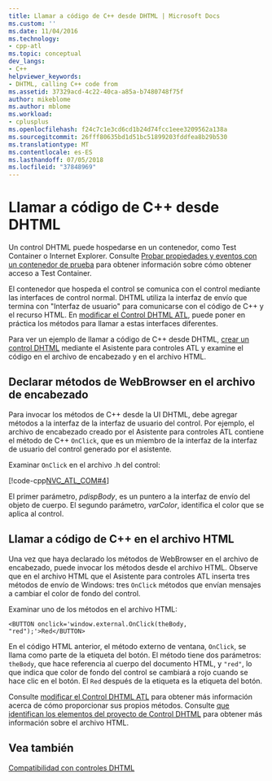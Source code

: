 ```yaml
---
title: Llamar a código de C++ desde DHTML | Microsoft Docs
ms.custom: ''
ms.date: 11/04/2016
ms.technology:
- cpp-atl
ms.topic: conceptual
dev_langs:
- C++
helpviewer_keywords:
- DHTML, calling C++ code from
ms.assetid: 37329acd-4c22-40ca-a85a-b7480748f75f
author: mikeblome
ms.author: mblome
ms.workload:
- cplusplus
ms.openlocfilehash: f24c7c1e3cd6cd1b24d74fcc1eee3209562a138a
ms.sourcegitcommit: 26fff80635bd1d51bc51899203fddfea8b29b530
ms.translationtype: MT
ms.contentlocale: es-ES
ms.lasthandoff: 07/05/2018
ms.locfileid: "37848969"
---
```

# <a name="calling-c-code-from-dhtml"></a>Llamar a código de C++ desde DHTML
Un control DHTML puede hospedarse en un contenedor, como Test Container o Internet Explorer. Consulte [Probar propiedades y eventos con un contenedor de prueba](../mfc/testing-properties-and-events-with-test-container.md) para obtener información sobre cómo obtener acceso a Test Container.  
  
 El contenedor que hospeda el control se comunica con el control mediante las interfaces de control normal. DHTML utiliza la interfaz de envío que termina con "Interfaz de usuario" para comunicarse con el código de C++ y el recurso HTML. En [modificar el Control DHTML ATL](../atl/modifying-the-atl-dhtml-control.md), puede poner en práctica los métodos para llamar a estas interfaces diferentes.  
  
 Para ver un ejemplo de llamar a código de C++ desde DHTML, [crear un control DHTML](../atl/creating-an-atl-dhtml-control.md) mediante el Asistente para controles ATL y examine el código en el archivo de encabezado y en el archivo HTML.  
  
## <a name="declaring-webbrowser-methods-in-the-header-file"></a>Declarar métodos de WebBrowser en el archivo de encabezado  
 Para invocar los métodos de C++ desde la UI DHTML, debe agregar métodos a la interfaz de la interfaz de usuario del control. Por ejemplo, el archivo de encabezado creado por el Asistente para controles ATL contiene el método de C++ `OnClick`, que es un miembro de la interfaz de la interfaz de usuario del control generado por el asistente.  
  
 Examinar `OnClick` en el archivo .h del control:  
  
 [!code-cpp[NVC_ATL_COM#4](../atl/codesnippet/cpp/calling-cpp-code-from-dhtml_1.h)]  
  
 El primer parámetro, *pdispBody*, es un puntero a la interfaz de envío del objeto de cuerpo. El segundo parámetro, *varColor*, identifica el color que se aplica al control.  
  
## <a name="calling-c-code-in-the-html-file"></a>Llamar a código de C++ en el archivo HTML  
 Una vez que haya declarado los métodos de WebBrowser en el archivo de encabezado, puede invocar los métodos desde el archivo HTML. Observe que en el archivo HTML que el Asistente para controles ATL inserta tres métodos de envío de Windows: tres `OnClick` métodos que envían mensajes a cambiar el color de fondo del control.  
  
 Examinar uno de los métodos en el archivo HTML:  
  
 `<BUTTON onclick='window.external.OnClick(theBody, "red");'>Red</BUTTON>`  
  
 En el código HTML anterior, el método externo de ventana, `OnClick`, se llama como parte de la etiqueta del botón. El método tiene dos parámetros: `theBody`, que hace referencia al cuerpo del documento HTML, y `"red"`, lo que indica que color de fondo del control se cambiará a rojo cuando se hace clic en el botón. El `Red` después de la etiqueta es la etiqueta del botón.  
  
 Consulte [modificar el Control DHTML ATL](../atl/modifying-the-atl-dhtml-control.md) para obtener más información acerca de cómo proporcionar sus propios métodos. Consulte [que identifican los elementos del proyecto de Control DHTML](../atl/identifying-the-elements-of-the-dhtml-control-project.md) para obtener más información sobre el archivo HTML.  
  
## <a name="see-also"></a>Vea también  
 [Compatibilidad con controles DHTML](../atl/atl-support-for-dhtml-controls.md)

